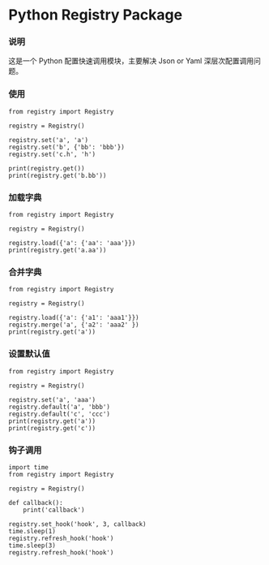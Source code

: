 # Python Registry Package

### 说明
这是一个 Python 配置快速调用模块，主要解决 Json or Yaml 深层次配置调用问题。

### 使用
```
from registry import Registry

registry = Registry()

registry.set('a', 'a')
registry.set('b', {'bb': 'bbb'})
registry.set('c.h', 'h')

print(registry.get())
print(registry.get('b.bb'))
```

### 加载字典
```
from registry import Registry

registry = Registry()

registry.load({'a': {'aa': 'aaa'}})
print(registry.get('a.aa'))
```

### 合并字典
```
from registry import Registry

registry = Registry()

registry.load({'a': {'a1': 'aaa1'}})
registry.merge('a', {'a2': 'aaa2' })
print(registry.get('a'))
```

### 设置默认值
```
from registry import Registry

registry = Registry()

registry.set('a', 'aaa')
registry.default('a', 'bbb')
registry.default('c', 'ccc')
print(registry.get('a'))
print(registry.get('c'))
```

### 钩子调用
```
import time
from registry import Registry

registry = Registry()

def callback():
    print('callback')

registry.set_hook('hook', 3, callback)
time.sleep(1)
registry.refresh_hook('hook')
time.sleep(3)
registry.refresh_hook('hook')
```
